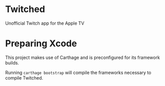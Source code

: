 # Twitched

Unofficial Twitch app for the Apple TV

# Preparing Xcode

This project makes use of Carthage and is preconfigured for its framework builds.

Running `carthage bootstrap` will compile the frameworks necessary to compile Twitched.